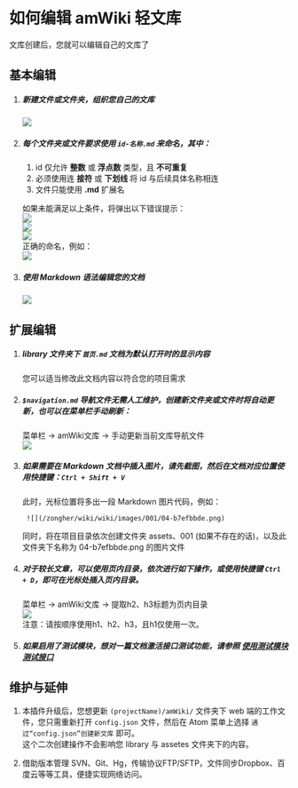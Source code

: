 # 如何编辑 amWiki 轻文库

文库创建后，您就可以编辑自己的文库了

## 基本编辑

1. ##### 新建文件或文件夹，组织您自己的文库  
   ![](https://amwiki.xf09.net/docs/assets/001.tiny/04-88742d4f.png)

2. ##### 每个文件夹或文件要求使用 `id-名称.md` 来命名，其中：

   1. id 仅允许 **整数** 或 **浮点数** 类型，且 **不可重复**
   2. 必须使用连 **接符** 或 **下划线** 将 id 与后续具体名称相连
   3. 文件只能使用 **.md** 扩展名  

   如果未能满足以上条件，将弹出以下错误提示：  
   ![](https://amwiki.xf09.net/docs/assets/001.tiny/04-4801dadd.png)  
   ![](https://amwiki.xf09.net/docs/assets/001.tiny/04-79e0b528.png)  
   ![](https://amwiki.xf09.net/docs/assets/001.tiny/04-0c4d9e7d.png)  
   正确的命名，例如：  
   ![](https://amwiki.xf09.net/docs/assets/001.tiny/04-12e1b01c.png)  

3. ##### 使用 Markdown 语法编辑您的文档
   ![](https://amwiki.xf09.net/docs/assets/001.tiny/04-b3be9411.png)

## 扩展编辑

1. ##### library 文件夹下 `首页.md` 文档为默认打开时的显示内容
   您可以适当修改此文档内容以符合您的项目需求  

5. ##### `$navigation.md` 导航文件无需人工维护，创建新文件夹或文件时将自动更新，也可以在菜单栏手动刷新：

    菜单栏 -> amWiki文库 -> 手动更新当前文库导航文件  
    ![](https://amwiki.xf09.net/docs/assets/001.tiny/04-b7efbbde.png)

6. ##### 如果需要在 Markdown 文档中插入图片，**请先截图**，然后在文档对应位置使用快捷键：`Ctrl + Shift + V`
    此时，光标位置将多出一段 Markdown 图片代码，例如：

        ![](/zongher/wiki/wiki/images/001/04-b7efbbde.png)

    同时，将在项目目录依次创建文件夹 assets、001 (如果不存在的话)，以及此文件夹下名称为 04-b7efbbde.png 的图片文件

7. ##### 对于较长文章，可以使用页内目录，依次进行如下操作，或使用快捷键 `Ctrl + D`，即可在光标处插入页内目录。
    菜单栏 -> amWiki文库 -> 提取h2、h3标题为页内目录  
    ![](https://amwiki.xf09.net/docs/assets/001.tiny/04-3eb34e61.png)  
    注意：请按顺序使用h1、h2、h3，且h1仅使用一次。

8. ##### 如果启用了测试模块，想对一篇文档激活接口测试功能，请参照 [使用测试模块测试接口](?file=001-学习amWiki/06-使用测试模块测试接口)


## 维护与延伸

1. 本插件升级后，您想更新 `(projectName)/amWiki/` 文件夹下 web 端的工作文件，您只需重新打开 `config.json` 文件，然后在 Atom 菜单上选择 `通过“config.json”创建新文库` 即可。  
这个二次创建操作不会影响您 library 与 assetes 文件夹下的内容。

2. 借助版本管理 SVN、Git、Hg，传输协议FTP/SFTP，文件同步Dropbox、百度云等等工具，便捷实现网络访问。
